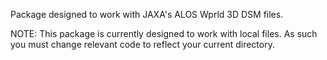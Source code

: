 Package designed to work with JAXA's ALOS Wprld 3D DSM files.

NOTE: This package is currently designed to work with local files. As such you must change relevant code to reflect your current directory. 

